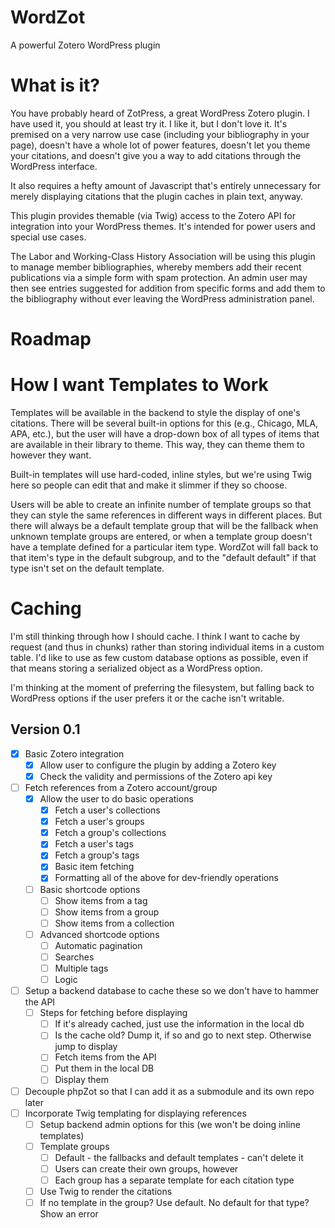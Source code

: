 # WordZot
A powerful Zotero WordPress plugin

# What is it?
You have probably heard of ZotPress, a great WordPress Zotero plugin. I have used it, you should at least try it. I like it, but I don't love it. It's premised on a very narrow use case (including your bibliography in your page), doesn't have a whole lot of power features, doesn't let you theme your citations, and doesn't give you a way to add citations through the WordPress interface.

It also requires a hefty amount of Javascript that's entirely unnecessary for merely displaying citations that the plugin caches in plain text, anyway.

This plugin provides themable (via Twig) access to the Zotero API for integration into your WordPress themes. It's intended for power users and special use cases.

The Labor and Working-Class History Association will be using this plugin to manage member bibliographies, whereby members add their recent publications via a simple form with spam protection. An admin user may then see entries suggested for addition from specific forms and add them to the bibliography without ever leaving the WordPress administration panel.

# Roadmap
# How I want Templates to Work
Templates will be available in the backend to style the display of one's citations. There will be several built-in options for this (e.g., Chicago, MLA, APA, etc.), but the user will have a drop-down box of all types of items that are available in their library to theme. This way, they can theme them to however they want.

Built-in templates will use hard-coded, inline styles, but we're using Twig here so people can edit that and make it slimmer if they so choose.

Users will be able to create an infinite number of template groups so that they can style the same references in different ways in different places. But there will always be a default template group that will be the fallback when unknown template groups are entered, or when a template group doesn't have a template defined for a particular item type. WordZot will fall back to that item's type in the default subgroup, and to the "default default" if that type isn't set on the default template.

# Caching
I'm still thinking through how I should cache. I think I want to cache by request (and thus in chunks) rather than storing individual items in a custom table. I'd like to use as few custom database options as possible, even if that means storing a serialized object as a WordPress option.

I'm thinking at the moment of preferring the filesystem, but falling back to WordPress options if the user prefers it or the cache isn't writable.

## Version 0.1
- [x] Basic Zotero integration
  - [x] Allow user to configure the plugin by adding a Zotero key
  - [x] Check the validity and permissions of the Zotero api key

- [ ] Fetch references from a Zotero account/group
  - [x] Allow the user to do basic operations
    - [x] Fetch a user's collections
    - [x] Fetch a user's groups
    - [x] Fetch a group's collections
    - [x] Fetch a user's tags
    - [x] Fetch a group's tags
    - [x] Basic item fetching
    - [x] Formatting all of the above for dev-friendly operations

  - [ ] Basic shortcode options
    - [ ] Show items from a tag
    - [ ] Show items from a group
    - [ ] Show items from a collection

  - [ ] Advanced shortcode options
    - [ ] Automatic pagination
    - [ ] Searches
    - [ ] Multiple tags
    - [ ] Logic

- [ ] Setup a backend database to cache these so we don't have to hammer the API
  - [ ] Steps for fetching before displaying
    - [ ] If it's already cached, just use the information in the local db
    - [ ] Is the cache old? Dump it, if so and go to next step. Otherwise jump to display
    - [ ] Fetch items from the API
    - [ ] Put them in the local DB
    - [ ] Display them

- [ ] Decouple phpZot so that I can add it as a submodule and its own repo later
- [ ] Incorporate Twig templating for displaying references
  - [ ] Setup backend admin options for this (we won't be doing inline templates)
  - [ ] Template groups
    - [ ] Default - the fallbacks and default templates - can't delete it
    - [ ] Users can create their own groups, however
    - [ ] Each group has a separate template for each citation type

  - [ ] Use Twig to render the citations
  - [ ] If no template in the group? Use default. No default for that type? Show an error
